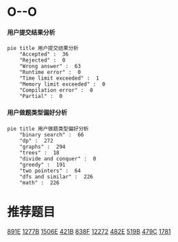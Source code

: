# O--O

<!-- tabs:start -->



#### **用户提交结果分析**

```mermaid
pie title 用户提交结果分析
    "Accepted" :  36
    "Rejected" :  0
    "Wrong answer" :  63
    "Runtime error" :  0
    "Time limit exceeded" :  1
    "Memory limit exceeded" :  0
    "Compilation error" :  0
    "Partial" :  0
```

#### **用户做题类型偏好分析**

```mermaid
pie title 用户做题类型偏好分析
    "binary search" :  66
    "dp" :  272
    "graphs" :  294
    "trees" :  18
    "divide and conquer" :  0
    "greedy" :  191
    "two pointers" :  64
    "dfs and similar" :  226
    "math" :  226
```



<!-- tabs:end -->
# 推荐题目
[891E](https://codeforces.com/contest/891/problem/E)
[1277B](https://codeforces.com/contest/1277/problem/B)
[1506E](https://codeforces.com/contest/1506/problem/E)
[421B](https://codeforces.com/contest/421/problem/B)
[838F](https://codeforces.com/contest/838/problem/F)
[12272](https://codeforces.com/contest/1227/problem/2)
[482E](https://codeforces.com/contest/482/problem/E)
[519B](https://codeforces.com/contest/519/problem/B)
[479C](https://codeforces.com/contest/479/problem/C)
[1781](https://codeforces.com/contest/178/problem/1)
